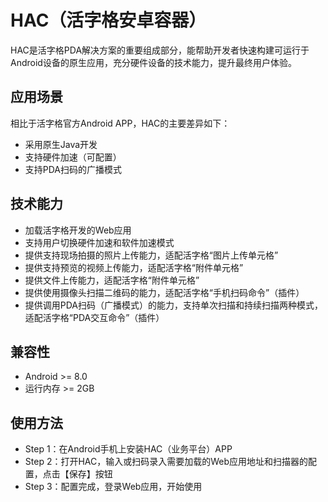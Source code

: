 # HAC（活字格安卓容器）
HAC是活字格PDA解决方案的重要组成部分，能帮助开发者快速构建可运行于Android设备的原生应用，充分硬件设备的技术能力，提升最终用户体验。

## 应用场景
相比于活字格官方Android APP，HAC的主要差异如下：
* 采用原生Java开发
* 支持硬件加速（可配置）
* 支持PDA扫码的广播模式

## 技术能力
* 加载活字格开发的Web应用
* 支持用户切换硬件加速和软件加速模式
* 提供支持现场拍摄的照片上传能力，适配活字格“图片上传单元格”
* 提供支持预览的视频上传能力，适配活字格“附件单元格”
* 提供文件上传能力，适配活字格“附件单元格”
* 提供使用摄像头扫描二维码的能力，适配活字格“手机扫码命令”（插件）
* 提供调用PDA扫码（广播模式）的能力，支持单次扫描和持续扫描两种模式，适配活字格“PDA交互命令”（插件）

## 兼容性
* Android >= 8.0
* 运行内存 >= 2GB

## 使用方法
- Step 1：在Android手机上安装HAC（业务平台）APP
- Step 2：打开HAC，输入或扫码录入需要加载的Web应用地址和扫描器的配置，点击【保存】按钮
- Step 3：配置完成，登录Web应用，开始使用
